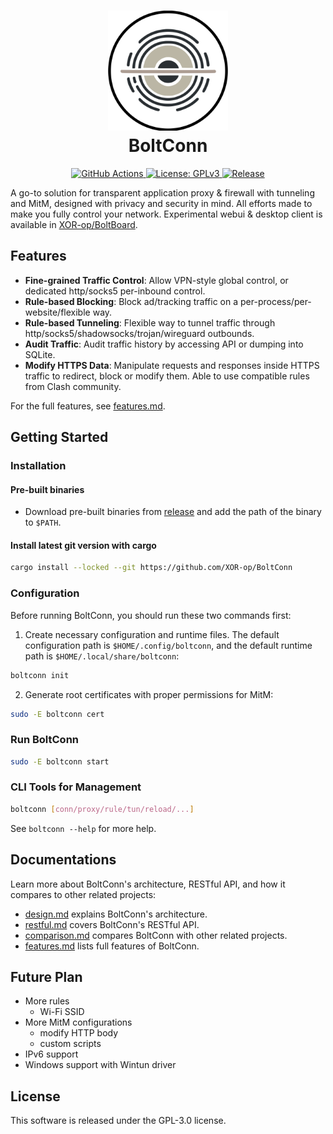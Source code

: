 <h1 align="center">
  <img src="./assets/icon.svg" alt="BoltConn" width="192">
    <br/>
    BoltConn
    <br/>
</h1>



<p align="center">
<a href="https://github.com/XOR-op/BoltConn/actions">
<img src="https://img.shields.io/github/actions/workflow/status/XOR-op/BoltConn/check.yml" alt="GitHub Actions">
</a>
<a href="./LICENSE">
<img src="https://img.shields.io/badge/license-GPLv3-blue.svg" alt="License: GPLv3">
</a>
<a href="https://github.com/XOR-op/BoltConn/releases">
<img src="https://img.shields.io/github/v/release/XOR-op/BoltConn?color=00b4f0" alt="Release">
</a>
</p>

A go-to solution for transparent application proxy & firewall with tunneling and MitM, designed with privacy and security in mind. 
All efforts made to make you fully control your network. Experimental webui & desktop client is available in [XOR-op/BoltBoard](https://github.com/XOR-op/BoltBoard).


## Features
- **Fine-grained Traffic Control**: Allow VPN-style global control, or dedicated http/socks5 per-inbound control.
- **Rule-based Blocking**: Block ad/tracking traffic on a per-process/per-website/flexible way.
- **Rule-based Tunneling**: Flexible way to tunnel traffic through http/socks5/shadowsocks/trojan/wireguard outbounds.
- **Audit Traffic**: Audit traffic history by accessing API or dumping into SQLite.
- **Modify HTTPS Data**: Manipulate requests and responses inside HTTPS traffic to redirect, block or modify them. Able to use compatible rules from Clash community.

For the full features, see [features.md](./docs/features.md).

## Getting Started

### Installation
#### Pre-built binaries
- Download pre-built binaries from [release](https://github.com/XOR-op/BoltConn/releases) and add the path of the binary to `$PATH`.
#### Install latest git version with cargo
```bash
cargo install --locked --git https://github.com/XOR-op/BoltConn
```

### Configuration
Before running BoltConn, you should run these two commands first:
1. Create necessary configuration and runtime files. The default configuration path is `$HOME/.config/boltconn`, and the
default runtime path is `$HOME/.local/share/boltconn`:
```bash
boltconn init
```
2. Generate root certificates with proper permissions for MitM:
```bash
sudo -E boltconn cert
```

### Run BoltConn
```bash
sudo -E boltconn start
```

### CLI Tools for Management
```bash
boltconn [conn/proxy/rule/tun/reload/...]
```
See `boltconn --help` for more help.

## Documentations
Learn more about BoltConn's architecture, RESTful API, and how it compares to other related projects:

- [design.md](./docs/design.md) explains BoltConn's architecture.
- [restful.md](./docs/restful.md) covers BoltConn's RESTful API.
- [comparison.md](./docs/comparison.md) compares BoltConn with other related projects.
- [features.md](./docs/features.md) lists full features of BoltConn.

## Future Plan
- More rules
  - Wi-Fi SSID
- More MitM configurations
  - modify HTTP body
  - custom scripts
- IPv6 support
- Windows support with Wintun driver

## License
This software is released under the GPL-3.0 license.